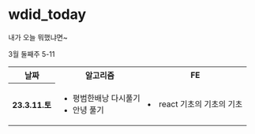 # wdid_today
내가 오늘 뭐했냐면~

3월 둘째주 5-11

<table>
  <tr>
    <th>날짜</th>
    <th>알고리즘</th>
    <th>FE</th>
  </tr>
<tr>
<th>
<p>23.3.11.토</p>
</th>
<td>
<ul>
<li>평범한배낭 다시풀기</li>
<li>안녕 풀기</li>
  </td>
  <td>
    <li>react 기초의 기초의 기초</li>
  </td>
</tr>
</table>
